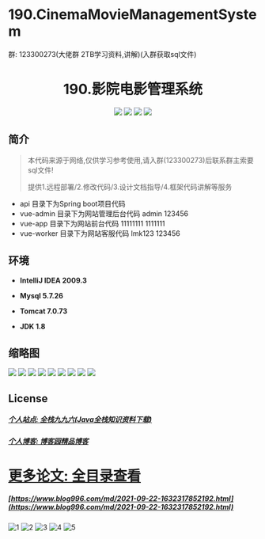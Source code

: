 
# 190.CinemaMovieManagementSystem

<p>群: 123300273(大佬群 2TB学习资料,讲解)(入群获取sql文件)</p>

<p><h1 align="center">190.影院电影管理系统</h1></p>


<p align="center">
	<img src="https://img.shields.io/badge/jdk-1.8-orange.svg"/>
    <img src="https://img.shields.io/badge/springboot-5.x-lightgrey.svg"/>
    <img src="https://img.shields.io/badge/vue-3.x-blue.svg"/>
    <img src="https://img.shields.io/badge/mybatis-5.x-yellow.svg"/>
</p>

## 简介


> 本代码来源于网络,仅供学习参考使用,请入群(123300273)后联系群主索要sql文件!
>
> 提供1.远程部署/2.修改代码/3.设计文档指导/4.框架代码讲解等服务


- api 目录下为Spring boot项目代码
- vue-admin 目录下为网站管理后台代码  admin 123456
- vue-app 目录下为网站前台代码  11111111  1111111
- vue-worker 目录下为网站客服代码  lmk123  123456



## 环境

- <b>IntelliJ IDEA 2009.3</b>

- <b>Mysql 5.7.26</b>

- <b>Tomcat 7.0.73</b>

- <b>JDK 1.8</b>




## 缩略图

![](https://img2022.cnblogs.com/blog/588112/202210/588112-20221009132312604-756323969.png)
![](https://img2022.cnblogs.com/blog/588112/202210/588112-20221009132321837-754737937.png)
![](https://img2022.cnblogs.com/blog/588112/202210/588112-20221009132336392-1858459614.png)
![](https://img2022.cnblogs.com/blog/588112/202210/588112-20221009132342161-1845994995.png)
![](https://img2022.cnblogs.com/blog/588112/202210/588112-20221009132346729-1889510174.png)
![](https://img2022.cnblogs.com/blog/588112/202210/588112-20221009132350690-1898403601.png)
![](https://img2022.cnblogs.com/blog/588112/202210/588112-20221009132356239-113771475.png)
![](https://img2022.cnblogs.com/blog/588112/202210/588112-20221009132400231-538454899.png)
![](https://img2022.cnblogs.com/blog/588112/202210/588112-20221009132405156-1041260099.png)


## License

##### [个人站点: 全栈九九六(Java全栈知识资料下载)](https://www.blog996.com/)
##### [个人博客: 博客园精品博客](https://www.cnblogs.com/yysbolg/)


# [更多论文: 全目录查看](https://www.blog996.com/md/2021-09-22-1632317852192.html)
##### [https://www.blog996.com/md/2021-09-22-1632317852192.html](https://www.blog996.com/md/2021-09-22-1632317852192.html)

![1](https://img2022.cnblogs.com/blog/588112/202209/588112-20220922103526339-1493007170.png)
![2](https://img2022.cnblogs.com/blog/588112/202209/588112-20220922103543790-1329624097.png)
![3](https://img2022.cnblogs.com/blog/588112/202209/588112-20220922103559105-1654136839.png)
![4](https://img2022.cnblogs.com/blog/588112/202209/588112-20220922103617450-1858868571.png)
![5](https://img2022.cnblogs.com/blog/588112/202209/588112-20220922103637646-959105862.png)





